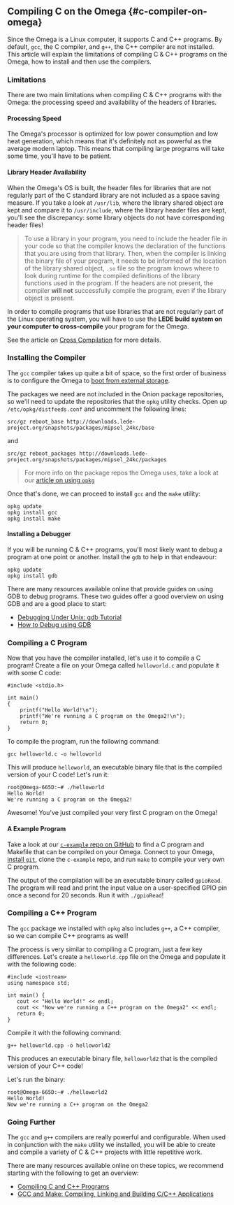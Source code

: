 ## Compiling C on the Omega {#c-compiler-on-omega}

Since the Omega is a Linux computer, it supports C and C++ programs. By default, `gcc`, the C compiler, and `g++`, the C++ compiler are not installed. This article will explain the limitations of compiling C & C++ programs on the Omega, how to install and then use the compilers.


### Limitations

There are two main limitations when compiling C & C++ programs with the Omega: the processing speed and availability of the headers of libraries.

#### Processing Speed

The Omega's processor is optimized for low power consumption and low heat generation, which means that it's definitely not as powerful as the average modern laptop. This means that compiling large programs will take some time, you'll have to be patient.

#### Library Header Availability

When the Omega's OS is built, the header files for libraries that are not regularly part of the C standard library are not included as a space saving measure. If you take a look at `/usr/lib`, where the library shared object are kept and compare it to `/usr/include`, where the library header files are kept, you'll see the discrepancy: some library objects do not have corresponding header files!

>To use a library in your program, you need to include the header file in your code so that the compiler knows the declaration of the functions that you are using from that library. Then, when the compiler is linking the binary file of your program, it needs to be informed of the location of the library shared object, `.so` file so the program knows where to look during runtime for the compiled definitions of the library functions used in the program.
>If the headers are not present, the compiler **will not** successfully compile the program, even if the library object is present.

In order to compile programs that use libraries that are not regularly part of the Linux operating system, you will have to use the **LEDE build system on your computer to cross-compile** your program for the Omega.

See the article on [Cross Compilation](#cross-compiling) for more details.



### Installing the Compiler

The `gcc` compiler takes up quite a bit of space, so the first order of business is to configure the Omega to [boot from external storage](#boot-from-external-storage).

The packages we need are not included in the Onion package repositories, so we'll need to update the repositories that the `opkg` utility checks. Open up `/etc/opkg/distfeeds.conf` and uncomment the following lines:

```
src/gz reboot_base http://downloads.lede-project.org/snapshots/packages/mipsel_24kc/base
```

and

```
src/gz reboot_packages http://downloads.lede-project.org/snapshots/packages/mipsel_24kc/packages
```

>For more info on the package repos the Omega uses, take a look at our [article on using `opkg`](#using-opkg-switch-to-lede-repos)

Once that's done, we can proceed to install `gcc` and the `make` utility:

```
opkg update
opkg install gcc
opkg install make
```

#### Installing a Debugger

If you will be running C & C++ programs, you'll most likely want to debug a program at one point or another. Install the `gdb` to help in that endeavour:

```
opkg update
opkg install gdb
```

There are many resources available online that provide guides on using GDB to debug programs. These two guides offer a good overview on using GDB and are a good place to start:

* [Debugging Under Unix: gdb Tutorial](https://www.cs.cmu.edu/~gilpin/tutorial/)
* [How to Debug using GDB](http://cs.baylor.edu/~donahoo/tools/gdb/tutorial.html)




### Compiling a C Program

Now that you have the compiler installed, let's use it to compile a C program! Create a file on your Omega called `helloworld.c` and populate it with some C code:

```
#include <stdio.h>

int main()
{
	printf("Hello World!\n");
	printf("We're running a C program on the Omega2!\n");
	return 0;
}
```

To compile the program, run the following command:

```
gcc helloworld.c -o helloworld
```

This will produce `helloworld`, an executable binary file that is the compiled version of your C code! Let's run it:

```
root@Omega-665D:~# ./helloworld
Hello World!
We're running a C program on the Omega2!
```

Awesome! You've just compiled your very first C program on the Omega!

#### A Example Program

Take a look at our [`c-example` repo on GitHub](https://github.com/OnionIoT/c-example/) to find a C program and Makefile that can be compiled on your Omega. Connect to your Omega, [install `git`](#installing-and-using-git), clone the `c-example` repo, and run `make` to compile your very own C program.

The output of the compilation will be an executable binary called `gpioRead`. The program will read and print the input value on a user-specified GPIO pin once a second for 20 seconds. Run it with `./gpioRead`!


### Compiling a C++ Program

The `gcc` package we installed with `opkg` also includes `g++`, a C++ compiler, so we can compile C++ programs as well!

The process is very similar to compiling a C program, just a few key differences. Let's create a `helloworld.cpp` file on the Omega and populate it with the following code:

```
#include <iostream>
using namespace std;

int main() {
   cout << "Hello World!" << endl;
   cout << "Now we're running a C++ program on the Omega2" << endl;
   return 0;
}
```

Compile it with the following command:

```
g++ helloworld.cpp -o helloworld2
```

This produces an executable binary file, `helloworld2` that is the compiled version of your C++ code!

Let's run the binary:

```
root@Omega-665D:~# ./helloworld2
Hello World!
Now we're running a C++ program on the Omega2
```



### Going Further

The `gcc` and `g++` compilers are really powerful and configurable. When used in conjunction with the `make` utility we installed, you will be able to create and compile a variety of C & C++ projects with little repetitive work.

There are many resources available online on these topics, we recommend starting with the following to get an overview:

* [Compiling C and C++ Programs](http://pages.cs.wisc.edu/~beechung/ref/gcc-intro.html)
* [GCC and Make: Compiling, Linking and Building C/C++ Applications](https://www3.ntu.edu.sg/home/ehchua/programming/cpp/gcc_make.html)
